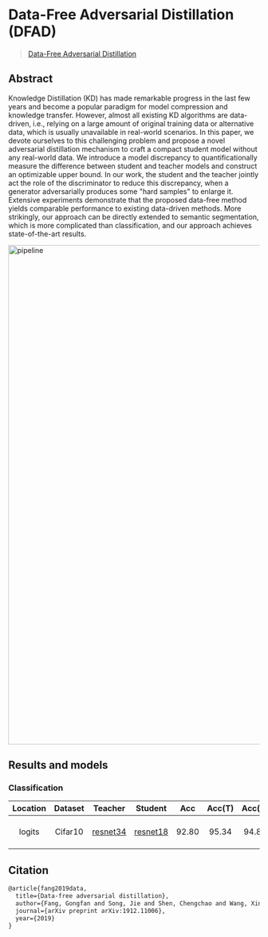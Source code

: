 # Data-Free Adversarial Distillation (DFAD)

> [Data-Free Adversarial Distillation](https://arxiv.org/pdf/1912.11006.pdf)

<!-- [ALGORITHM] -->

## Abstract

Knowledge Distillation (KD) has made remarkable progress in the last few years and become a popular paradigm for model compression and knowledge transfer. However, almost all existing KD algorithms are data-driven, i.e., relying on a large amount of original training data or alternative data, which is usually unavailable in real-world scenarios. In this paper, we devote ourselves to this challenging problem and propose a novel adversarial distillation mechanism to craft a compact student model without any real-world data. We introduce a model discrepancy to quantificationally measure the difference between student and teacher models and construct an optimizable upper bound. In our work, the student and the teacher jointly act the role of the discriminator to reduce this discrepancy, when a generator adversarially produces some "hard samples" to enlarge it. Extensive experiments demonstrate that the proposed data-free method yields comparable performance to existing data-driven methods. More strikingly, our approach can be directly extended to semantic segmentation, which is more complicated than classification, and our approach achieves state-of-the-art results.

<img width="1001" alt="pipeline" src="https://user-images.githubusercontent.com/88702197/187423332-30a5d409-6f83-45d7-9e11-e306f7ffec78.png">

## Results and models

### Classification

| Location | Dataset |                                                     Teacher                                                     |                                                     Student                                                     |  Acc  | Acc(T) | Acc(S) |                           Config                           | Download                                                                                                                                     |
| :------: | :-----: | :-------------------------------------------------------------------------------------------------------------: | :-------------------------------------------------------------------------------------------------------------: | :---: | :----: | :----: | :--------------------------------------------------------: | :------------------------------------------------------------------------------------------------------------------------------------------- |
|  logits  | Cifar10 | [resnet34](https://github.com/open-mmlab/mmclassification/blob/master/configs/resnet/resnet34_8xb16_cifar10.py) | [resnet18](https://github.com/open-mmlab/mmclassification/blob/master/configs/resnet/resnet18_8xb16_cifar10.py) | 92.80 | 95.34  | 94.82  | [config](./dfad_logits_resnet34_resnet18_8xb32_cifar10.py) | [teacher](https://download.openmmlab.com/mmclassification/v0/resnet/resnet34_b16x8_cifar10_20210528-a8aa36a6.pth) \|[model](<>) \| [log](<>) |

## Citation

```latex
@article{fang2019data,
  title={Data-free adversarial distillation},
  author={Fang, Gongfan and Song, Jie and Shen, Chengchao and Wang, Xinchao and Chen, Da and Song, Mingli},
  journal={arXiv preprint arXiv:1912.11006},
  year={2019}
}
```
